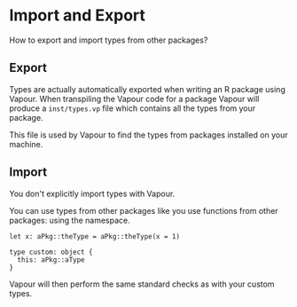 # Import and Export

How to export and import types from other packages?

## Export

Types are actually automatically exported when writing an R
package using Vapour.
When transpiling the Vapour code for a package Vapour will
produce a `inst/types.vp` file which contains all the types
from your package.

This file is used by Vapour to find the types from packages
installed on your machine.

## Import

You don't explicitly import types with Vapour.

You can use types from other packages like you use functions
from other packages: using the namespace.

```vapour
let x: aPkg::theType = aPkg::theType(x = 1)

type custom: object {
  this: aPkg::aType
}
```

Vapour will then perform the same standard checks as with your 
custom types.
